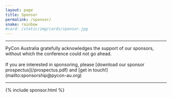 ```yaml
---
layout: page
title: Sponsor
permalink: /sponsor/
snake: rainbow
#card: /static/img/cards/sponsor.jpg
---
```

<hr>
<span class="abstract">PyCon Australia gratefully acknowledges the support of our sponsors, without which the conference could not go ahead. <br><br>If you are interested in sponsoring, please [download our sponsor prospectus](/prospectus.pdf) and [get in touch!](mailto:sponsorship@pycon-au.org)</span>


<hr>

{% include sponsor.html %}
